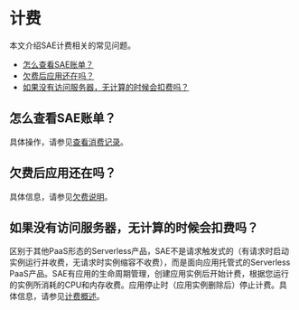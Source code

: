 # 计费

本文介绍SAE计费相关的常见问题。

-   [怎么查看SAE账单？](#section_ooq_9pc_bln)
-   [欠费后应用还在吗？](#section_erz_oti_ca7)
-   [如果没有访问服务器，无计算的时候会扣费吗？](#section_66z_9u0_yt8)

## 怎么查看SAE账单？

具体操作，请参见[查看消费记录](/cn.zh-CN/产品定价/按量付费.md)。

## 欠费后应用还在吗？

具体信息，请参见[欠费说明](/cn.zh-CN/产品定价/欠费说明.md)。

## 如果没有访问服务器，无计算的时候会扣费吗？

区别于其他PaaS形态的Serverless产品，SAE不是请求触发式的（有请求时启动实例运行并收费，无请求时实例缩容不收费），而是面向应用托管式的Serverless PaaS产品。SAE有应用的生命周期管理，创建应用实例后开始计费，根据您运行的实例所消耗的CPU和内存收费。应用停止时（应用实例删除后）停止计费。具体信息，请参见[计费概述](/cn.zh-CN/产品定价/计费概述.md)。

